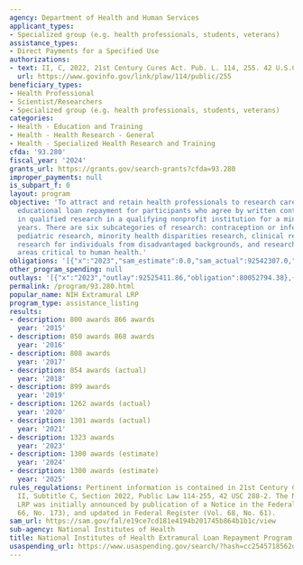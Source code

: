 ```yaml
---
agency: Department of Health and Human Services
applicant_types:
- Specialized group (e.g. health professionals, students, veterans)
assistance_types:
- Direct Payments for a Specified Use
authorizations:
- text: II, C, 2022, 21st Century Cures Act. Pub. L. 114, 255. 42 U.S.C. &sect; 288-2.
  url: https://www.govinfo.gov/link/plaw/114/public/255
beneficiary_types:
- Health Professional
- Scientist/Researchers
- Specialized group (e.g. health professionals, students, veterans)
categories:
- Health - Education and Training
- Health - Health Research - General
- Health - Specialized Health Research and Training
cfda: '93.280'
fiscal_year: '2024'
grants_url: https://grants.gov/search-grants?cfda=93.280
improper_payments: null
is_subpart_f: 0
layout: program
objective: 'To attract and retain health professionals to research careers by offering
  educational loan repayment for participants who agree by written contract to engage
  in qualified research in a qualifying nonprofit institution for a minimum of two
  years. There are six subcategories of research: contraception or infertility research,
  pediatric research, minority health disparities research, clinical research, clinical
  research for individuals from disadvantaged backgrounds, and research in emerging
  areas critical to human health.'
obligations: '[{"x":"2023","sam_estimate":0.0,"sam_actual":92542307.0,"usa_spending_actual":80052794.38},{"x":"2024","sam_estimate":0.0,"sam_actual":95000000.0,"usa_spending_actual":75132065.38},{"x":"2025","sam_estimate":0.0,"sam_actual":95000000.0,"usa_spending_actual":-5013743.34}]'
other_program_spending: null
outlays: '[{"x":"2023","outlay":92525411.86,"obligation":80052794.38},{"x":"2024","outlay":46232935.31,"obligation":75132065.38},{"x":"2025","outlay":3267497.49,"obligation":-5013743.34}]'
permalink: /program/93.280.html
popular_name: NIH Extramural LRP
program_type: assistance_listing
results:
- description: 800 awards 866 awards
  year: '2015'
- description: 850 awards 868 awards
  year: '2016'
- description: 808 awards
  year: '2017'
- description: 854 awards (actual)
  year: '2018'
- description: 899 awards
  year: '2019'
- description: 1262 awards (actual)
  year: '2020'
- description: 1301 awards (actual)
  year: '2021'
- description: 1323 awards
  year: '2023'
- description: 1300 awards (estimate)
  year: '2024'
- description: 1300 awards (estimate)
  year: '2025'
rules_regulations: Pertinent information is contained in 21st Century Cures Act, Title
  II, Subtitle C, Section 2022, Public Law 114-255, 42 USC 288-2. The NIH Extramural
  LRP was initially announced by publication of a Notice in the Federal Register (Vol.
  66, No. 173), and updated in Federal Register (Vol. 68, No. 61).
sam_url: https://sam.gov/fal/e19ce7cd181e4194b201745b864b1b1c/view
sub-agency: National Institutes of Health
title: National Institutes of Health Extramural Loan Repayment Program
usaspending_url: https://www.usaspending.gov/search/?hash=cc2545718562d54674502fed9b68998a
---
```

